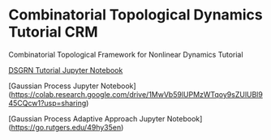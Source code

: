 # Combinatorial Topological Dynamics Tutorial CRM

Combinatorial Topological Framework for Nonlinear Dynamics Tutorial

[DSGRN Tutorial Jupyter Notebook](https://colab.research.google.com/drive/1TvIQqXRVeFbeaveBRADA3UTg1y0J5mJZ?usp=sharing)

[Gaussian Process Jupyter Notebook] (https://colab.research.google.com/drive/1MwVb59lUPMzWTqoy9sZUlUBl945CQcw1?usp=sharing)

[Gaussian Process Adaptive Approach Jupyter Notebook] (https://go.rutgers.edu/49hy35en)
